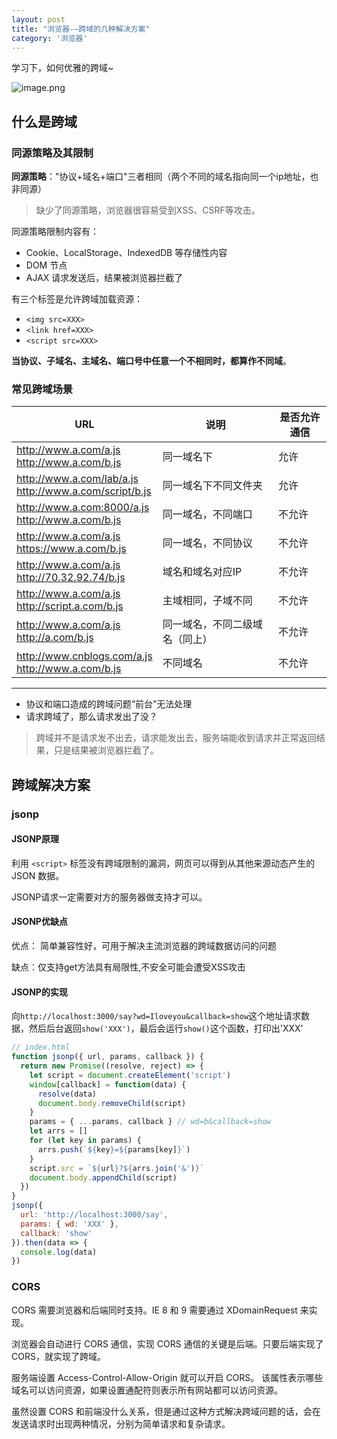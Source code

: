 ```yaml
---
layout: post
title: "浏览器-—跨域的几种解决方案"
category: '浏览器'
---
```


学习下，如何优雅的跨域~

![image.png](../../../images/cors1.png)

## 什么是跨域

### 同源策略及其限制

**同源策略**："协议+域名+端口"三者相同（两个不同的域名指向同一个ip地址，也非同源）

> 缺少了同源策略，浏览器很容易受到XSS、CSRF等攻击。

同源策略限制内容有：

* Cookie、LocalStorage、IndexedDB 等存储性内容
* DOM 节点
* AJAX 请求发送后，结果被浏览器拦截了

有三个标签是允许跨域加载资源：

* ```<img src=XXX>```
* ```<link href=XXX>```
* ```<script src=XXX>```

**当协议、子域名、主域名、端口号中任意一个不相同时，都算作不同域**。

### 常见跨域场景

URL|说明|是否允许通信
--|--|--
<font style="display: block;">http://www.a.com/a.js</font><font style="display: block;">http://www.a.com/b.js</font>|同一域名下|允许
<font style="display: block;">http://www.a.com/lab/a.js</font><font style="display: block;">http://www.a.com/script/b.js</font>|同一域名下不同文件夹|允许
<font style="display: block;">http://www.a.com:8000/a.js</font><font style="display: block;">http://www.a.com/b.js</font>|同一域名，不同端口|不允许
<font style="display: block;">http://www.a.com/a.js</font><font style="display: block;">https://www.a.com/b.js</font>|同一域名，不同协议|不允许
<font style="display: block;">http://www.a.com/a.js</font><font style="display: block;">http://70.32.92.74/b.js</font>|域名和域名对应IP|不允许
<font style="display: block;">http://www.a.com/a.js</font><font style="display: block;">http://script.a.com/b.js</font>|主域相同，子域不同|不允许
<font style="display: block;">http://www.a.com/a.js</font><font style="display: block;">http://a.com/b.js</font>|同一域名，不同二级域名（同上）|不允许
<font style="display: block;">http://www.cnblogs.com/a.js</font><font style="display: block;">http://www.a.com/b.js</font>|不同域名|不允许

---

* 协议和端口造成的跨域问题“前台”无法处理
* 请求跨域了，那么请求发出了没？
> 跨域并不是请求发不出去，请求能发出去，服务端能收到请求并正常返回结果，只是结果被浏览器拦截了。

## 跨域解决方案

### jsonp

#### JSONP原理

利用 ```<script>``` 标签没有跨域限制的漏洞，网页可以得到从其他来源动态产生的 JSON 数据。

JSONP请求一定需要对方的服务器做支持才可以。

#### JSONP优缺点

优点： 简单兼容性好，可用于解决主流浏览器的跨域数据访问的问题

缺点：仅支持get方法具有局限性,不安全可能会遭受XSS攻击

#### JSONP的实现

向```http://localhost:3000/say?wd=Iloveyou&callback=show```这个地址请求数据，然后后台返回```show('XXX')```，最后会运行```show()```这个函数，打印出'XXX'

```javascript
// index.html
function jsonp({ url, params, callback }) {
  return new Promise((resolve, reject) => {
    let script = document.createElement('script')
    window[callback] = function(data) {
      resolve(data)
      document.body.removeChild(script)
    }
    params = { ...params, callback } // wd=b&callback=show
    let arrs = []
    for (let key in params) {
      arrs.push(`${key}=${params[key]}`)
    }
    script.src = `${url}?${arrs.join('&')}`
    document.body.appendChild(script)
  })
}
jsonp({
  url: 'http://localhost:3000/say',
  params: { wd: 'XXX' },
  callback: 'show'
}).then(data => {
  console.log(data)
})
```

### CORS

CORS 需要浏览器和后端同时支持。IE 8 和 9 需要通过 XDomainRequest 来实现。

浏览器会自动进行 CORS 通信，实现 CORS 通信的关键是后端。只要后端实现了 CORS，就实现了跨域。

服务端设置 Access-Control-Allow-Origin 就可以开启 CORS。 该属性表示哪些域名可以访问资源，如果设置通配符则表示所有网站都可以访问资源。

虽然设置 CORS 和前端没什么关系，但是通过这种方式解决跨域问题的话，会在发送请求时出现两种情况，分别为简单请求和复杂请求。

